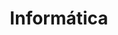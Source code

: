 ---
title: 'Informática'
coverImage: '@/assets/images/front-cover/informatica.png'
secondImage: '@/assets/images/open-book/informatica.png'
---